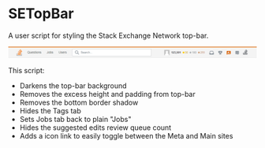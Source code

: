 # SETopBar
A user script for styling the Stack Exchange Network top-bar.

![SO Top-Bar Screenshot][1]

This script:
* Darkens the top-bar background
* Removes the excess height and padding from top-bar
* Removes the bottom border shadow
* Hides the Tags tab
* Sets Jobs tab back to plain "Jobs"
* Hides the suggested edits review queue count
* Adds a icon link to easily toggle between the Meta and Main sites

[1]:https://github.com/tziporaziegler/SETopBar/blob/master/so-top-bar-screenshot2.png
